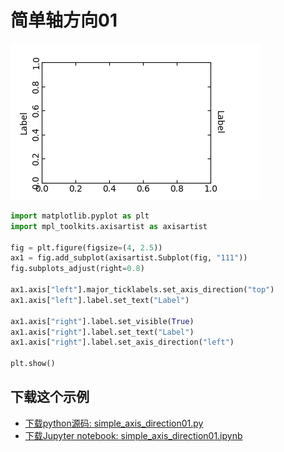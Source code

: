 # 简单轴方向01

![简单轴方向01](/static/images/gallery/sphx_glr_simple_axis_direction01_001.png)

```python
import matplotlib.pyplot as plt
import mpl_toolkits.axisartist as axisartist

fig = plt.figure(figsize=(4, 2.5))
ax1 = fig.add_subplot(axisartist.Subplot(fig, "111"))
fig.subplots_adjust(right=0.8)

ax1.axis["left"].major_ticklabels.set_axis_direction("top")
ax1.axis["left"].label.set_text("Label")

ax1.axis["right"].label.set_visible(True)
ax1.axis["right"].label.set_text("Label")
ax1.axis["right"].label.set_axis_direction("left")

plt.show()
```

## 下载这个示例
            
- [下载python源码: simple_axis_direction01.py](https://matplotlib.org/_downloads/simple_axis_direction01.py)
- [下载Jupyter notebook: simple_axis_direction01.ipynb](https://matplotlib.org/_downloads/simple_axis_direction01.ipynb)